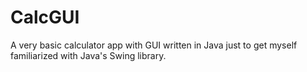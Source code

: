 # CalcGUI

A very basic calculator app with GUI written in Java just to get myself familiarized with Java's Swing library.

